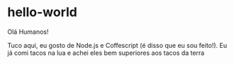 # hello-world


Olá Humanos!

Tuco aqui, eu gosto de Node.js e Coffescript (é disso que eu sou feito!).
Eu já comi tacos na lua e achei eles bem superiores aos tacos da terra
